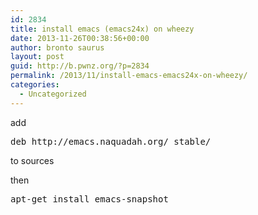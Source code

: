 ```yaml
---
id: 2834
title: install emacs (emacs24x) on wheezy
date: 2013-11-26T00:38:56+00:00
author: bronto saurus
layout: post
guid: http://b.pwnz.org/?p=2834
permalink: /2013/11/install-emacs-emacs24x-on-wheezy/
categories:
  - Uncategorized
---
```

add

<pre>deb http://emacs.naquadah.org/ stable/</pre>

to sources
  
then

<pre>apt-get install emacs-snapshot</pre>